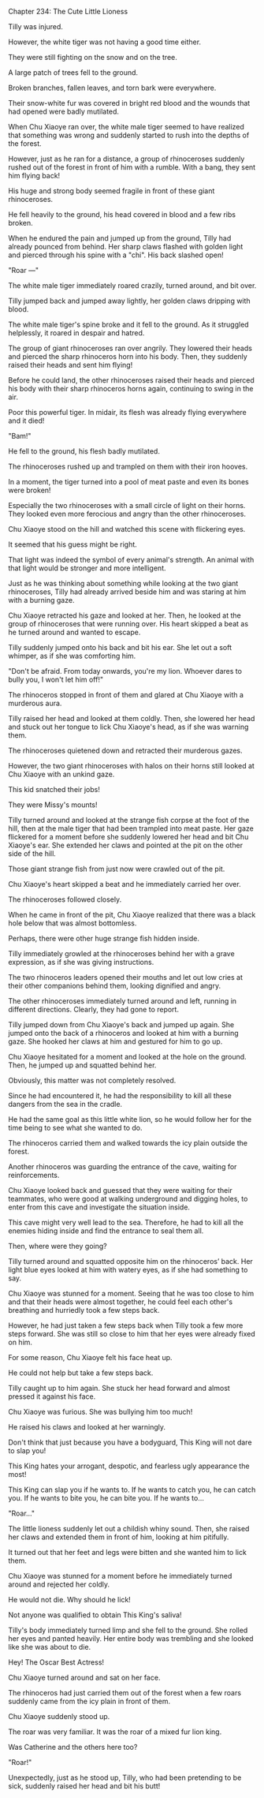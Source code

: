 Chapter 234: The Cute Little Lioness

Tilly was injured.

However, the white tiger was not having a good time either.

They were still fighting on the snow and on the tree.

A large patch of trees fell to the ground.

Broken branches, fallen leaves, and torn bark were everywhere.

Their snow-white fur was covered in bright red blood and the wounds that had opened were badly mutilated.

When Chu Xiaoye ran over, the white male tiger seemed to have realized that something was wrong and suddenly started to rush into the depths of the forest.

However, just as he ran for a distance, a group of rhinoceroses suddenly rushed out of the forest in front of him with a rumble. With a bang, they sent him flying back\!

His huge and strong body seemed fragile in front of these giant rhinoceroses.

He fell heavily to the ground, his head covered in blood and a few ribs broken.

When he endured the pain and jumped up from the ground, Tilly had already pounced from behind. Her sharp claws flashed with golden light and pierced through his spine with a "chi". His back slashed open\!

"Roar —"

The white male tiger immediately roared crazily, turned around, and bit over.

Tilly jumped back and jumped away lightly, her golden claws dripping with blood.

The white male tiger's spine broke and it fell to the ground. As it struggled helplessly, it roared in despair and hatred.

The group of giant rhinoceroses ran over angrily. They lowered their heads and pierced the sharp rhinoceros horn into his body. Then, they suddenly raised their heads and sent him flying\!

Before he could land, the other rhinoceroses raised their heads and pierced his body with their sharp rhinoceros horns again, continuing to swing in the air.

Poor this powerful tiger. In midair, its flesh was already flying everywhere and it died\!

"Bam\!"

He fell to the ground, his flesh badly mutilated.

The rhinoceroses rushed up and trampled on them with their iron hooves.

In a moment, the tiger turned into a pool of meat paste and even its bones were broken\!

Especially the two rhinoceroses with a small circle of light on their horns. They looked even more ferocious and angry than the other rhinoceroses.

Chu Xiaoye stood on the hill and watched this scene with flickering eyes.

It seemed that his guess might be right.

That light was indeed the symbol of every animal's strength. An animal with that light would be stronger and more intelligent.

Just as he was thinking about something while looking at the two giant rhinoceroses, Tilly had already arrived beside him and was staring at him with a burning gaze.

Chu Xiaoye retracted his gaze and looked at her. Then, he looked at the group of rhinoceroses that were running over. His heart skipped a beat as he turned around and wanted to escape.

Tilly suddenly jumped onto his back and bit his ear. She let out a soft whimper, as if she was comforting him.

"Don't be afraid. From today onwards, you're my lion. Whoever dares to bully you, I won't let him off\!"

The rhinoceros stopped in front of them and glared at Chu Xiaoye with a murderous aura.

Tilly raised her head and looked at them coldly. Then, she lowered her head and stuck out her tongue to lick Chu Xiaoye's head, as if she was warning them.

The rhinoceroses quietened down and retracted their murderous gazes.

However, the two giant rhinoceroses with halos on their horns still looked at Chu Xiaoye with an unkind gaze.

This kid snatched their jobs\!

They were Missy's mounts\!

Tilly turned around and looked at the strange fish corpse at the foot of the hill, then at the male tiger that had been trampled into meat paste. Her gaze flickered for a moment before she suddenly lowered her head and bit Chu Xiaoye's ear. She extended her claws and pointed at the pit on the other side of the hill.

Those giant strange fish from just now were crawled out of the pit.

Chu Xiaoye's heart skipped a beat and he immediately carried her over.

The rhinoceroses followed closely.

When he came in front of the pit, Chu Xiaoye realized that there was a black hole below that was almost bottomless.

Perhaps, there were other huge strange fish hidden inside.

Tilly immediately growled at the rhinoceroses behind her with a grave expression, as if she was giving instructions.

The two rhinoceros leaders opened their mouths and let out low cries at their other companions behind them, looking dignified and angry.

The other rhinoceroses immediately turned around and left, running in different directions. Clearly, they had gone to report.

Tilly jumped down from Chu Xiaoye's back and jumped up again. She jumped onto the back of a rhinoceros and looked at him with a burning gaze. She hooked her claws at him and gestured for him to go up.

Chu Xiaoye hesitated for a moment and looked at the hole on the ground. Then, he jumped up and squatted behind her.

Obviously, this matter was not completely resolved.

Since he had encountered it, he had the responsibility to kill all these dangers from the sea in the cradle.

He had the same goal as this little white lion, so he would follow her for the time being to see what she wanted to do.

The rhinoceros carried them and walked towards the icy plain outside the forest.

Another rhinoceros was guarding the entrance of the cave, waiting for reinforcements.

Chu Xiaoye looked back and guessed that they were waiting for their teammates, who were good at walking underground and digging holes, to enter from this cave and investigate the situation inside.

This cave might very well lead to the sea. Therefore, he had to kill all the enemies hiding inside and find the entrance to seal them all.

Then, where were they going?

Tilly turned around and squatted opposite him on the rhinoceros’ back. Her light blue eyes looked at him with watery eyes, as if she had something to say.

Chu Xiaoye was stunned for a moment. Seeing that he was too close to him and that their heads were almost together, he could feel each other's breathing and hurriedly took a few steps back.

However, he had just taken a few steps back when Tilly took a few more steps forward. She was still so close to him that her eyes were already fixed on him.

For some reason, Chu Xiaoye felt his face heat up.

He could not help but take a few steps back.

Tilly caught up to him again. She stuck her head forward and almost pressed it against his face.

Chu Xiaoye was furious. She was bullying him too much\!

He raised his claws and looked at her warningly.

Don't think that just because you have a bodyguard, This King will not dare to slap you\!

This King hates your arrogant, despotic, and fearless ugly appearance the most\!

This King can slap you if he wants to. If he wants to catch you, he can catch you. If he wants to bite you, he can bite you. If he wants to…

"Roar…"

The little lioness suddenly let out a childish whiny sound. Then, she raised her claws and extended them in front of him, looking at him pitifully.

It turned out that her feet and legs were bitten and she wanted him to lick them.

Chu Xiaoye was stunned for a moment before he immediately turned around and rejected her coldly.

He would not die. Why should he lick\!

Not anyone was qualified to obtain This King's saliva\!

Tilly's body immediately turned limp and she fell to the ground. She rolled her eyes and panted heavily. Her entire body was trembling and she looked like she was about to die.

Hey\! The Oscar Best Actress\!

Chu Xiaoye turned around and sat on her face.

The rhinoceros had just carried them out of the forest when a few roars suddenly came from the icy plain in front of them.

Chu Xiaoye suddenly stood up.

The roar was very familiar. It was the roar of a mixed fur lion king.

Was Catherine and the others here too?

"Roar\!"

Unexpectedly, just as he stood up, Tilly, who had been pretending to be sick, suddenly raised her head and bit his butt\!